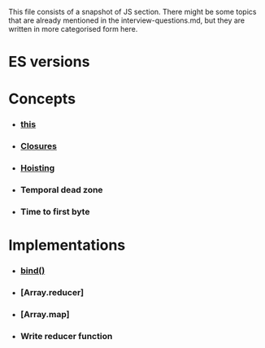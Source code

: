 This file consists of a snapshot of JS section. There might be some topics that are already mentioned in the interview-questions.md, but they are written in more categorised form here.

# ES versions

# Concepts
- ### [this](./this.md)
- ### [Closures]()
- ### [Hoisting]()
- ### Temporal dead zone
- ### Time to first byte

# Implementations
- ### [bind()](bind.md)
- ### [Array.reducer]
- ### [Array.map]
- ### Write reducer function
